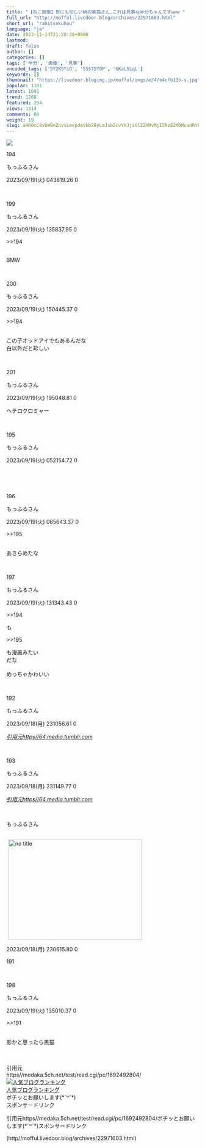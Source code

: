 ```yaml
---
title: "【ねこ画像】世にも珍しい柄の美猫さん…これは見事な半分ちゃんですwww "
full_url: "http://mofful.livedoor.blog/archives/22971603.html"
short_url: "rabitsokuhou"
language: "ja"
date: 2023-11-14T21:20:38+0900
lastmod: 
draft: false
author: []
categories: []
tags: ['半分', '画像', '見事']
encoded_tags: ['5Y2K5YiG', '55S75YOP', '6KaL5LqL']
keywords: []
thumbnail: "https://livedoor.blogimg.jp/mofful/imgs/e/4/e4cfb13b-s.jpg"
popular: 1101
latest: 1691
trend: 1268
featured: 294
views: 1314
comments: 64
weight: 19
slug: aHR0cC8vbW9mZnVsLmxpdmVkb29yLmJsb2cvYXJjaGl2ZXMvMjI5NzE2MDMuaHRtbA==
---
```


![](https://livedoor.blogimg.jp/mofful/imgs/e/4/e4cfb13b-s.jpg)

<div><p class='t_h'>194 <p>もっふるさん</p> <p> 2023/09/19(火) 043819.26 0</p></p><br><p class='t_h t_i'>199 <p>もっふるさん</p> <p> 2023/09/19(火) 135837.95 0</p></p> <p class='t_b t_i'> <p class='anchor'>>>194</p> <br> BMW </p><br> <p class='t_h t_i'>200 <p>もっふるさん</p> <p> 2023/09/19(火) 150445.37 0</p></p> <p class='t_b t_i'> <p class='anchor'>>>194</p> <br> この子オッドアイでもあるんだな <br> 白以外だと珍しい </p><br> <p class='t_h'>201 <p>もっふるさん</p> <p> 2023/09/19(火) 195048.81 0</p></p> <p class='t_b'> ヘテロクロミャー </p><br> <p class='t_h'>195 <p>もっふるさん</p> <p> 2023/09/19(火) 052154.72 0</p></p> <br><blockquote class='imgur-embed-pub'></blockquote> <br> <p class='t_h t_i'>196 <p>もっふるさん</p> <p> 2023/09/19(火) 065643.37 0</p></p> <p class='t_b t_i'> <p class='anchor'>>>195</p> <br> あきらめたな </p><br> <p class='t_h t_i'>197 <p>もっふるさん</p> <p> 2023/09/19(火) 131343.43 0</p></p> <p class='t_b t_i'> <p class='anchor'>>>194</p>も<p class='anchor'>>>195</p>も漫画みたい<br>だな<br> <br> めっちゃかわいい </p><br> <p class='t_h'>192 <p>もっふるさん</p> <p> 2023/09/18(月) 231056.61 0</p></p> <a href='https//64.media.tumblr.com/65615a3ee5a2ff32cef8066a632b2799/2bdb4b613c09b7e3-e2/s1280x1920/2e825cb3fa7893b904a9972b13040bc022fe33d7.jpg' target='_blank' title=''><i><p>引用元https//64.media.tumblr.com<br></p></i></a><br> <p class='t_h'>193 <p>もっふるさん</p> <p> 2023/09/18(月) 231149.77 0</p></p> <a href='https//64.media.tumblr.com/88803413474b7631fd4ead1ae6633468/a6506fddb484a535-fa/s1280x1920/ab5e37530b6f373ff6ff5998a95d5f756ca492c6.jpg' target='_blank' title=''><i><p>引用元https//64.media.tumblr.com<br></p></i></a><br> <p>もっふるさん</p> <span><br><a href='https//livedoor.blogimg.jp/mofful/imgs/4/0/40b26aec.jpg' title='no title' target='_blank'><img src='https//livedoor.blogimg.jp/mofful/imgs/4/0/40b26aec-s.jpg' width='350' height='263' border='0' alt='no title' hspace='5' class='pict'></a><p>2023/09/18(月) 230615.80 0</p></span><p>191</p><br> <p class='t_h t_i'>198 <p>もっふるさん</p> <p> 2023/09/19(火) 135010.37 0</p></p> <p class='t_b t_i'> <p class='anchor'>>>191</p> <br> 影かと思ったら黒猫 </p><br> <br>引用元<br>https//medaka.5ch.net/test/read.cgi/pc/1692492804/<br><a href='//blog.with2.net/link/?2036932'><img src='https//blog.with2.net/img/banner/banner_21.gif' title='人気ブログランキング'></a><br><a href='//blog.with2.net/link/?2036932'>人気ブログランキング</a><br>ポチッとお願いします(*´꒳`*)<br>スポンサードリンク<br><img border='0' width='1' height='1' src='https//www11.a8.net/0.gif?a8mat=3BDUGQ+4RHMA+2HOM+BS629' alt=''> <p>引用元https//medaka.5ch.net/test/read.cgi/pc/1692492804/ポチッとお願いします(*´꒳`*)スポンサードリンク</p></div>

(http//mofful.livedoor.blog/archives/22971603.html)

